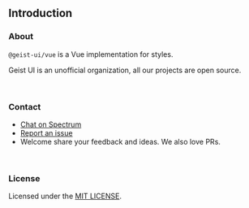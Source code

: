 ## Introduction

### About

`@geist-ui/vue` is a Vue implementation for <zi-link pure href="https://github.com/geist-org/style">styles</zi-link>.

Geist UI is an unofficial organization, all our projects are open source.

<br>

### Contact

- [Chat on Spectrum](https://spectrum.chat/geist-ui/vue?tab=posts)
- [Report an issue](https://github.com/geist-org/vue/issues/new)
- Welcome share your feedback and ideas. We also love PRs.

<br>

### License

Licensed under the [MIT LICENSE](https://github.com/geist-org/vue/blob/master/LICENSE).
